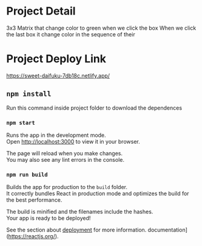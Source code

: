 # Project Detail
3x3 Matrix that change color to green when we click the box
When we click the last box it change color in the sequence of their

# Project Deploy Link

https://sweet-daifuku-7db18c.netlify.app/

## `npm install`
Run this command inside project folder to download the dependences

### `npm start`

Runs the app in the development mode.\
Open [http://localhost:3000](http://localhost:3000) to view it in your browser.

The page will reload when you make changes.\
You may also see any lint errors in the console.

### `npm run build`

Builds the app for production to the `build` folder.\
It correctly bundles React in production mode and optimizes the build for the best performance.

The build is minified and the filenames include the hashes.\
Your app is ready to be deployed!

See the section about [deployment](https://facebook.github.io/create-react-app/docs/deployment) for more information.
 documentation](https://reactjs.org/).


